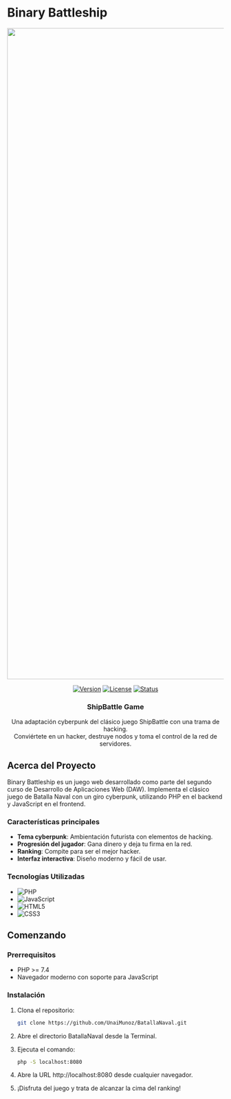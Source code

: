 # Binary Battleship

<div align="center">

<img width="1512" alt="Binary Battleship Logo" src="https://github.com/user-attachments/assets/275dd16a-e85c-414a-90ae-34865592e904">

[![Version](https://img.shields.io/badge/version-1.0.0-blue.svg)](https://github.com/UnaiMunoz/BatallaNaval)
[![License](https://img.shields.io/badge/license-MIT-green.svg)](https://opensource.org/licenses/MIT)
[![Status](https://img.shields.io/badge/status-active-success.svg)]()

  <h3 align="center">ShipBattle Game</h3>

  <p align="center">
    Una adaptación cyberpunk del clásico juego ShipBattle con una trama de hacking.
    <br>
    Conviértete en un hacker, destruye nodos y toma el control de la red de servidores.
  </p>
</div>

## Acerca del Proyecto

Binary Battleship es un juego web desarrollado como parte del segundo curso de Desarrollo de Aplicaciones Web (DAW). Implementa el clásico juego de Batalla Naval con un giro cyberpunk, utilizando PHP en el backend y JavaScript en el frontend.

### Características principales

- **Tema cyberpunk**: Ambientación futurista con elementos de hacking.
- **Progresión del jugador**: Gana dinero y deja tu firma en la red.
- **Ranking**: Compite para ser el mejor hacker.
- **Interfaz interactiva**: Diseño moderno y fácil de usar.

### Tecnologías Utilizadas

- ![PHP](https://img.shields.io/badge/PHP-7.4+-777BB4?style=for-the-badge&logo=php&logoColor=white)
- ![JavaScript](https://img.shields.io/badge/JavaScript-ES6+-F7DF1E?style=for-the-badge&logo=javascript&logoColor=black)
- ![HTML5](https://img.shields.io/badge/HTML5-E34F26?style=for-the-badge&logo=html5&logoColor=white)
- ![CSS3](https://img.shields.io/badge/CSS3-1572B6?style=for-the-badge&logo=css3&logoColor=white)

## Comenzando

### Prerrequisitos

- PHP >= 7.4
- Navegador moderno con soporte para JavaScript

### Instalación

1. Clona el repositorio:
   ```sh
   git clone https://github.com/UnaiMunoz/BatallaNaval.git
   ```  
2. Abre el directorio BatallaNaval desde la Terminal.

3. Ejecuta el comando:
    ```sh
   php -S localhost:8080
   ```
4. Abre la URL http://localhost:8080 desde cualquier navegador.

5. ¡Disfruta del juego y trata de alcanzar la cima del ranking!

